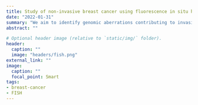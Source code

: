 ```yaml
---
title: Study of non-invasive breast cancer using fluorescence in situ hybridization
date: "2022-01-31"
summary: "We aim to identify genomic aberrations contributing to invasive cancer progression."
abstract: ""

# Optional header image (relative to `static/img/` folder).
header: 
  caption: ""
  image: "headers/fish.png"
external_link: ""
image:
  caption: ""
  focal_point: Smart
tags:
- breast-cancer
- FISH
---
```

